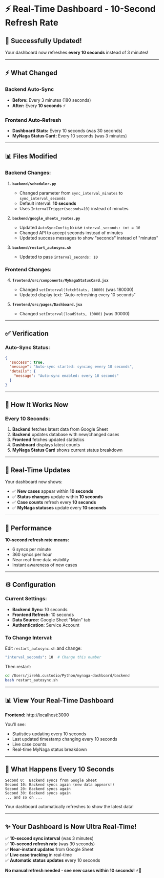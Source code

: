 # ⚡ Real-Time Dashboard - 10-Second Refresh Rate

## 🎉 Successfully Updated!

Your dashboard now refreshes **every 10 seconds** instead of 3 minutes!

---

## ⚡ What Changed

### Backend Auto-Sync
- **Before:** Every 3 minutes (180 seconds)
- **After:** Every **10 seconds** ⚡

### Frontend Auto-Refresh
- **Dashboard Stats:** Every 10 seconds (was 30 seconds)
- **MyNaga Status Card:** Every 10 seconds (was 3 minutes)

---

## 📊 Files Modified

### Backend Changes:

1. **`backend/scheduler.py`**
   - Changed parameter from `sync_interval_minutes` to `sync_interval_seconds`
   - Default interval: **10 seconds**
   - Uses `IntervalTrigger(seconds=10)` instead of minutes

2. **`backend/google_sheets_routes.py`**
   - Updated `AutoSyncConfig` to use `interval_seconds: int = 10`
   - Changed API to accept seconds instead of minutes
   - Updated success messages to show "seconds" instead of "minutes"

3. **`backend/restart_autosync.sh`**
   - Updated to pass `interval_seconds: 10`

### Frontend Changes:

4. **`frontend/src/components/MyNagaStatusCard.jsx`**
   - Changed `setInterval(fetchStats, 10000)` (was 180000)
   - Updated display text: "Auto-refreshing every 10 seconds"

5. **`frontend/src/pages/Dashboard.jsx`**
   - Changed `setInterval(loadStats, 10000)` (was 30000)

---

## ✅ Verification

### Auto-Sync Status:
```json
{
  "success": true,
  "message": "Auto-sync started: syncing every 10 seconds",
  "details": {
    "message": "Auto-sync enabled: every 10 seconds"
  }
}
```

---

## 🚀 How It Works Now

### Every 10 Seconds:

1. **Backend** fetches latest data from Google Sheet
2. **Backend** updates database with new/changed cases
3. **Frontend** fetches updated statistics
4. **Dashboard** displays latest counts
5. **MyNaga Status Card** shows current status breakdown

---

## 📡 Real-Time Updates

Your dashboard now shows:
- ✅ **New cases** appear within **10 seconds**
- ✅ **Status changes** update within **10 seconds**
- ✅ **Case counts** refresh every **10 seconds**
- ✅ **MyNaga statuses** update every **10 seconds**

---

## 🎯 Performance

**10-second refresh rate means:**
- 6 syncs per minute
- 360 syncs per hour
- Near real-time data visibility
- Instant awareness of new cases

---

## ⚙️ Configuration

### Current Settings:
- **Backend Sync:** 10 seconds
- **Frontend Refresh:** 10 seconds
- **Data Source:** Google Sheet "Main" tab
- **Authentication:** Service Account

### To Change Interval:

Edit `restart_autosync.sh` and change:
```bash
"interval_seconds": 10  # Change this number
```

Then restart:
```bash
cd /Users/jirehb.custodio/Python/mynaga-dashboard/backend
bash restart_autosync.sh
```

---

## 📊 View Your Real-Time Dashboard

**Frontend:** http://localhost:3000

You'll see:
- Statistics updating every 10 seconds
- Last updated timestamp changing every 10 seconds
- Live case counts
- Real-time MyNaga status breakdown

---

## 🔄 What Happens Every 10 Seconds

```
Second 0:  Backend syncs from Google Sheet
Second 10: Backend syncs again (new data appears!)
Second 20: Backend syncs again
Second 30: Backend syncs again
... and so on ...
```

Your dashboard automatically refreshes to show the latest data!

---

## ✨ Your Dashboard is Now Ultra Real-Time!

✅ **10-second sync interval** (was 3 minutes)  
✅ **10-second refresh rate** (was 30 seconds)  
✅ **Near-instant updates** from Google Sheet  
✅ **Live case tracking** in real-time  
✅ **Automatic status updates** every 10 seconds

**No manual refresh needed - see new cases within 10 seconds!** ⚡🚀
